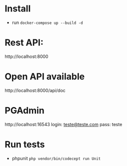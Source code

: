 # Install
- run `docker-compose up --build -d`

# Rest API:
http://localhost:8000

# Open API available
http://localhost:8000/api/doc

# PGAdmin
http://localhost:16543
login: teste@teste.com
pass: teste

# Run tests
- phpunit `php vendor/bin/codecept run Unit`
